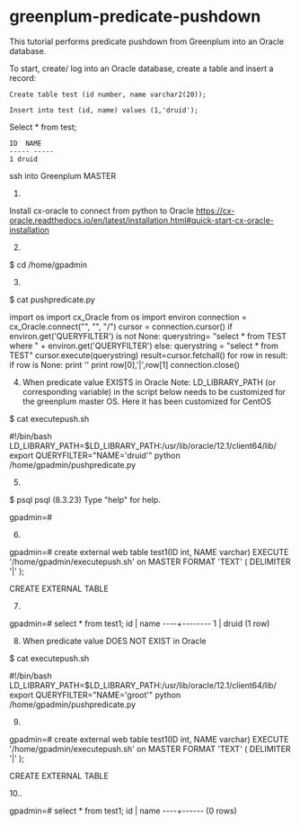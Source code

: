 # greenplum-predicate-pushdown

This tutorial performs predicate pushdown from Greenplum into an Oracle database.

To start, create/ log into an Oracle database, create a table and insert a record:
 
`Create table test (id number, name varchar2(20));`

`Insert into test (id, name) values (1,'druid');`

Select * from test;
```
ID  NAME                
----- -----
1 druid           	
```

ssh into Greenplum MASTER

1.

Install cx-oracle to connect from python to Oracle
https://cx-oracle.readthedocs.io/en/latest/installation.html#quick-start-cx-oracle-installation 

2.
 
$ cd /home/gpadmin
 
3.
 
$ cat pushpredicate.py 

import os
import cx_Oracle
from os import environ
connection = cx_Oracle.connect("<orausername>", "<orapassword>", "<orahost>/<ora service name>")
cursor = connection.cursor()
if environ.get('QUERYFILTER') is not None:
	querystring= "select * from TEST where " + environ.get('QUERYFILTER')
else:
	querystring = "select * from TEST"
cursor.execute(querystring)
result=cursor.fetchall()
for row in result:
	if row is None:
    		print ''
	print row[0],'|',row[1]
connection.close()


4. When predicate value EXISTS in Oracle
Note: LD_LIBRARY_PATH (or corresponding variable) in the script below needs to be customized for the greenplum master OS. Here it has been customized for CentOS

$ cat executepush.sh 

#!/bin/bash
LD_LIBRARY_PATH=$LD_LIBRARY_PATH:/usr/lib/oracle/12.1/client64/lib/
export QUERYFILTER="NAME='druid'"
python /home/gpadmin/pushpredicate.py
 
5.

$ psql
psql (8.3.23)
Type "help" for help.
 
gpadmin=#
 
6.

gpadmin=# create external web table test1(ID int, NAME varchar) EXECUTE '/home/gpadmin/executepush.sh' on MASTER FORMAT 'TEXT' ( DELIMITER '|' );
 
CREATE EXTERNAL TABLE
 
 7.
 
gpadmin=# select * from test1;
 id |  name 
----+--------
  1 |  druid
(1 row)
 
8. When predicate value DOES NOT EXIST in Oracle 
 
$ cat executepush.sh 
 
#!/bin/bash
LD_LIBRARY_PATH=$LD_LIBRARY_PATH:/usr/lib/oracle/12.1/client64/lib/
export QUERYFILTER="NAME='groot'"
python /home/gpadmin/pushpredicate.py
 
9.

gpadmin=# create external web table test1(ID int, NAME varchar) EXECUTE '/home/gpadmin/executepush.sh' on MASTER FORMAT 'TEXT' ( DELIMITER '|' );
 
CREATE EXTERNAL TABLE
 
10..
 
gpadmin=# select * from test1;
 id | name
----+------
(0 rows)
